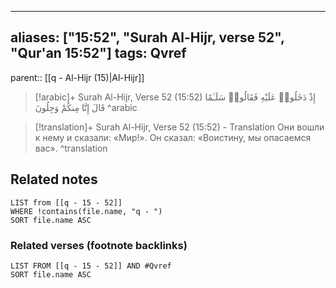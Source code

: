 
---
aliases: ["15:52", "Surah Al-Hijr, verse 52", "Qur'an 15:52"]
tags: Qvref
---

parent:: [[q - Al-Hijr (15)|Al-Hijr]]

> [!arabic]+ Surah Al-Hijr, Verse 52 (15:52)
> <span class="quran-arabic">إِذْ دَخَلُوا۟ عَلَيْهِ فَقَالُوا۟ سَلَـٰمًا قَالَ إِنَّا مِنكُمْ وَجِلُونَ</span>
^arabic

> [!translation]+ Surah Al-Hijr, Verse 52 (15:52) - Translation
> Они вошли к нему и сказали: «Мир!». Он сказал: «Воистину, мы опасаемся вас».
^translation



## Related notes
```dataview
LIST from [[q - 15 - 52]]
WHERE !contains(file.name, "q - ")
SORT file.name ASC
```

### Related verses (footnote backlinks)
```dataview
LIST FROM [[q - 15 - 52]] AND #Qvref
SORT file.name ASC
```

